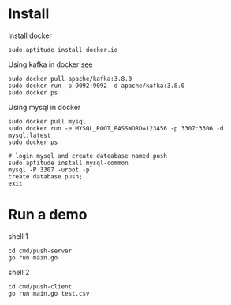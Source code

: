 
# Install
Install docker
``` shell
sudo aptitude install docker.io
```

Using kafka in docker
[see](https://kafka.apache.org/quickstart)
```shell
sudo docker pull apache/kafka:3.8.0
sudo docker run -p 9092:9092 -d apache/kafka:3.8.0
sudo docker ps
```

Using mysql in docker
```shell
sudo docker pull mysql
sudo docker run -e MYSQL_ROOT_PASSWORD=123456 -p 3307:3306 -d mysql:latest
sudo docker ps

# login mysql and create dateabase named push
sudo aptitude install mysql-common
mysql -P 3307 -uroot -p
create database push;
exit
```

# Run a demo
shell 1
```shell
cd cmd/push-server
go run main.go
```

shell 2
```shell
cd cmd/push-client
go run main.go test.csv
```

